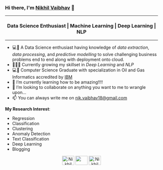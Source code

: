 ### Hi there, I'm [Nikhil Vaibhav](https://github.com/nik-vaibhav18) 👋
<hr>
<h3 align="center">Data Science Enthusiast | Machine Learning | Deep Learning | NLP </h3>
<hr>


- 💻👀 A Data Science enthusiast having knowledge of *data extraction*, *data processing*, and *predictive modelling* to solve 
challenging business problems end to end along with deployment onto cloud.
- 👨🏽‍💻 Currently growing my skillset in *Deep Learning* and *NLP*
- 💻👨 Computer Science Graduate with specialization in Oil and Gas Informatics accredited by <a href="https://www.credly.com/badges/172ea3b5-2841-480a-8c12-8d41d0248687" target="\_blank"> IBM </a>
- 🌱 I’m currently learning how to be amazing!!!!
- 💞️ I’m looking to collaborate on anything you want to me to wrangle upon...
- 📫 You can always write me on nik.vaibhav18@gmail.com 

**My Research Interest**:
- Regression
- Classification
- Clustering
- Anomaly Detection
- Text Classification
- Deep Learning
- Blogging

<p align="center">
<a href="https://www.linkedin.com/in/nik-vaibhav18/" target="blank"><img align="center" src="https://www.vectorlogo.zone/logos/linkedin/linkedin-icon.svg" alt="Nikhil Vaibhav" height="30" width="40" /></a>
<a href = "mailto: nik.vaibhav18@gmail.com"><img align="center" src="https://www.vectorlogo.zone/logos/gmail/gmail-icon.svg" height="30" width="40" /></a>
  <a href="https://www.kaggle.com/nvaibhav" target="blank"><img align="center" src="https://www.vectorlogo.zone/logos/kaggle/kaggle-icon.svg" alt="Nikhil Vaibhav" height="30" width="40" /></a>
</p>
<!---
nik-vaibhav18/nik-vaibhav18 is a ✨ special ✨ repository because its `README.md` (this file) appears on your GitHub profile.
You can click the Preview link to take a look at your changes.
--->

